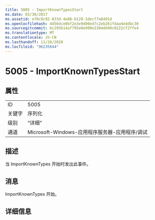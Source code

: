 ```yaml
---
title: 5005 - ImportKnownTypesStart
ms.date: 03/30/2017
ms.assetid: e70c9c92-833d-4e88-b129-1decf7a0491d
ms.openlocfilehash: 4d56dce0bf2e3e9d00ed7c2eb261fdaa4e4dbc30
ms.sourcegitcommit: bc293b14af795e0e999e3304dd40c0222cf2ffe4
ms.translationtype: MT
ms.contentlocale: zh-CN
ms.lasthandoff: 11/26/2020
ms.locfileid: "96235644"
---
```

# <a name="5005---importknowntypesstart"></a>5005 - ImportKnownTypesStart

## <a name="properties"></a>属性  
  
|||  
|-|-|  
|ID|5005|  
|关键字|序列化|  
|级别|“详细”|  
|通道|Microsoft-Windows-应用程序服务器-应用程序/调试|  
  
## <a name="description"></a>描述  

 当 ImportKnownTypes 开始时发出此事件。  
  
## <a name="message"></a>消息  

 ImportKnownTypes 开始。  
  
## <a name="details"></a>详细信息
